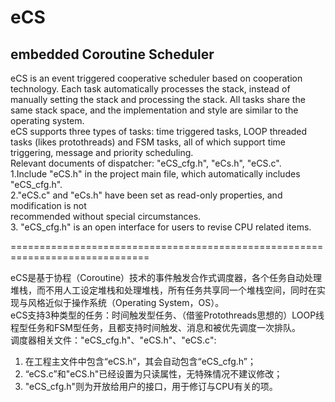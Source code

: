 
# eCS

## embedded Coroutine Scheduler
   eCS is an event triggered cooperative scheduler based on cooperation technology. 
Each task automatically processes the stack, instead of manually setting the stack 
and processing the stack. All tasks share the same stack space, and the implementation 
and style are similar to the operating system.  
   eCS supports three types of tasks: time triggered tasks, LOOP threaded tasks 
(likes protothreads) and FSM tasks, all of which support time triggering, message 
and priority scheduling.  
   Relevant documents of dispatcher: "eCS_cfg.h", "eCs.h", "eCS.c".  
   1.Include "eCS.h" in the project main file, which automatically includes "eCS_cfg.h".  
   2."eCS.c" and "eCs.h" have been set as read-only properties, and modification is not   
recommended without special circumstances.  
   3. "eCS_cfg.h" is an open interface for users to revise CPU related items.
    
==============================================================================

   eCS是基于协程（Coroutine）技术的事件触发合作式调度器，各个任务自动处理堆栈，而不用人工设定堆栈和处理堆栈，所有任务共享同一个堆栈空间，同时在实现与风格近似于操作系统（Operating System，OS）。  
   eCS支持3种类型的任务：时间触发型任务、（借鉴Protothreads思想的）LOOP线程型任务和FSM型任务，且都支持时间触发、消息和被优先调度一次排队。  
   调度器相关文件："eCS_cfg.h"、"eCS.h"、"eCS.c":  
   1. 在工程主文件中包含“eCS.h”，其会自动包含“eCS_cfg.h”；  
   2. “eCS.c”和"eCS.h"已经设置为只读属性，无特殊情况不建议修改；  
   3. "eCS_cfg.h"则为开放给用户的接口，用于修订与CPU有关的项。	

